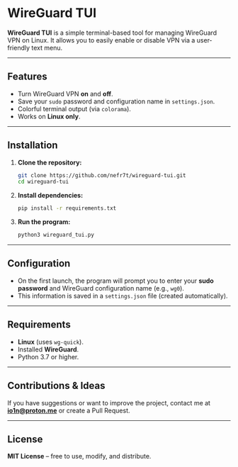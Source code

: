 # WireGuard TUI

**WireGuard TUI** is a simple terminal-based tool for managing WireGuard VPN on Linux.
It allows you to easily enable or disable VPN via a user-friendly text menu.

---

## Features

* Turn WireGuard VPN **on** and **off**.
* Save your `sudo` password and configuration name in `settings.json`.
* Colorful terminal output (via `colorama`).
* Works on **Linux only**.

---

## Installation

1. **Clone the repository:**

   ```bash
   git clone https://github.com/nefr7t/wireguard-tui.git
   cd wireguard-tui
   ```

2. **Install dependencies:**

   ```bash
   pip install -r requirements.txt
   ```

3. **Run the program:**

   ```bash
   python3 wireguard_tui.py
   ```

---

## Configuration

* On the first launch, the program will prompt you to enter your **sudo password** and WireGuard configuration name (e.g., `wg0`).
* This information is saved in a `settings.json` file (created automatically).

---

## Requirements

* **Linux** (uses `wg-quick`).
* Installed **WireGuard**.
* Python 3.7 or higher.

---

## Contributions & Ideas

If you have suggestions or want to improve the project, contact me at **[io1n@proton.me](mailto:io1n@proton.me)** or create a Pull Request.

---

## License

**MIT License** – free to use, modify, and distribute.

